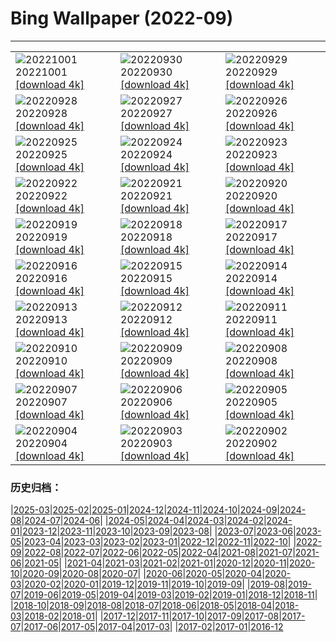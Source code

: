 # Bing Wallpaper (2022-09)
**************

<table><tr><td><img class="wallpaper" src="https://www.bing.com/th?id=OHR.NationalDay2022_ZH-CN3861603311_1920x1080.jpg" alt="20221001"> 20221001 <a href="https://www.bing.com/th?id=OHR.NationalDay2022_ZH-CN3861603311_UHD.jpg">[download 4k]</a></td><td><img class="wallpaper" src="https://www.bing.com/th?id=OHR.EubalaenaAustralis_ZH-CN3366455170_1920x1080.jpg" alt="20220930"> 20220930 <a href="https://www.bing.com/th?id=OHR.EubalaenaAustralis_ZH-CN3366455170_UHD.jpg">[download 4k]</a></td><td><img class="wallpaper" src="https://www.bing.com/th?id=OHR.JohnstonWater_ZH-CN3121890365_1920x1080.jpg" alt="20220929"> 20220929 <a href="https://www.bing.com/th?id=OHR.JohnstonWater_ZH-CN3121890365_UHD.jpg">[download 4k]</a></td></tr><tr><td><img class="wallpaper" src="https://www.bing.com/th?id=OHR.FosterCoveredBridge_ZH-CN2672988563_1920x1080.jpg" alt="20220928"> 20220928 <a href="https://www.bing.com/th?id=OHR.FosterCoveredBridge_ZH-CN2672988563_UHD.jpg">[download 4k]</a></td><td><img class="wallpaper" src="https://www.bing.com/th?id=OHR.YellowstoneUGB_ZH-CN2518690319_1920x1080.jpg" alt="20220927"> 20220927 <a href="https://www.bing.com/th?id=OHR.YellowstoneUGB_ZH-CN2518690319_UHD.jpg">[download 4k]</a></td><td><img class="wallpaper" src="https://www.bing.com/th?id=OHR.SusitnaRiver_ZH-CN2317772890_1920x1080.jpg" alt="20220926"> 20220926 <a href="https://www.bing.com/th?id=OHR.SusitnaRiver_ZH-CN2317772890_UHD.jpg">[download 4k]</a></td></tr><tr><td><img class="wallpaper" src="https://www.bing.com/th?id=OHR.AmazonMangroves_ZH-CN2154443859_1920x1080.jpg" alt="20220925"> 20220925 <a href="https://www.bing.com/th?id=OHR.AmazonMangroves_ZH-CN2154443859_UHD.jpg">[download 4k]</a></td><td><img class="wallpaper" src="https://www.bing.com/th?id=OHR.DarkSkyAcadia_ZH-CN1827511700_1920x1080.jpg" alt="20220924"> 20220924 <a href="https://www.bing.com/th?id=OHR.DarkSkyAcadia_ZH-CN1827511700_UHD.jpg">[download 4k]</a></td><td><img class="wallpaper" src="https://www.bing.com/th?id=OHR.LastDollarRoad_ZH-CN1462265798_1920x1080.jpg" alt="20220923"> 20220923 <a href="https://www.bing.com/th?id=OHR.LastDollarRoad_ZH-CN1462265798_UHD.jpg">[download 4k]</a></td></tr><tr><td><img class="wallpaper" src="https://www.bing.com/th?id=OHR.SpringPoint_ZH-CN6445792697_1920x1080.jpg" alt="20220922"> 20220922 <a href="https://www.bing.com/th?id=OHR.SpringPoint_ZH-CN6445792697_UHD.jpg">[download 4k]</a></td><td><img class="wallpaper" src="https://www.bing.com/th?id=OHR.SyltNordseeHoernum_ZH-CN6316415332_1920x1080.jpg" alt="20220921"> 20220921 <a href="https://www.bing.com/th?id=OHR.SyltNordseeHoernum_ZH-CN6316415332_UHD.jpg">[download 4k]</a></td><td><img class="wallpaper" src="https://www.bing.com/th?id=OHR.SitkaOtters_ZH-CN4715326633_1920x1080.jpg" alt="20220920"> 20220920 <a href="https://www.bing.com/th?id=OHR.SitkaOtters_ZH-CN4715326633_UHD.jpg">[download 4k]</a></td></tr><tr><td><img class="wallpaper" src="https://www.bing.com/th?id=OHR.SanMartinoVillage_ZH-CN4623104087_1920x1080.jpg" alt="20220919"> 20220919 <a href="https://www.bing.com/th?id=OHR.SanMartinoVillage_ZH-CN4623104087_UHD.jpg">[download 4k]</a></td><td><img class="wallpaper" src="https://www.bing.com/th?id=OHR.EmeraldYoho_ZH-CN4524610330_1920x1080.jpg" alt="20220918"> 20220918 <a href="https://www.bing.com/th?id=OHR.EmeraldYoho_ZH-CN4524610330_UHD.jpg">[download 4k]</a></td><td><img class="wallpaper" src="https://www.bing.com/th?id=OHR.BlackpoolBeach_ZH-CN2646268897_1920x1080.jpg" alt="20220917"> 20220917 <a href="https://www.bing.com/th?id=OHR.BlackpoolBeach_ZH-CN2646268897_UHD.jpg">[download 4k]</a></td></tr><tr><td><img class="wallpaper" src="https://www.bing.com/th?id=OHR.PianePuma_ZH-CN1482049046_1920x1080.jpg" alt="20220916"> 20220916 <a href="https://www.bing.com/th?id=OHR.PianePuma_ZH-CN1482049046_UHD.jpg">[download 4k]</a></td><td><img class="wallpaper" src="https://www.bing.com/th?id=OHR.PyreneesPark_ZH-CN1341030921_1920x1080.jpg" alt="20220915"> 20220915 <a href="https://www.bing.com/th?id=OHR.PyreneesPark_ZH-CN1341030921_UHD.jpg">[download 4k]</a></td><td><img class="wallpaper" src="https://www.bing.com/th?id=OHR.MarbleCanyon_ZH-CN1066862981_1920x1080.jpg" alt="20220914"> 20220914 <a href="https://www.bing.com/th?id=OHR.MarbleCanyon_ZH-CN1066862981_UHD.jpg">[download 4k]</a></td></tr><tr><td><img class="wallpaper" src="https://www.bing.com/th?id=OHR.GSDNPest_ZH-CN0818304791_1920x1080.jpg" alt="20220913"> 20220913 <a href="https://www.bing.com/th?id=OHR.GSDNPest_ZH-CN0818304791_UHD.jpg">[download 4k]</a></td><td><img class="wallpaper" src="https://www.bing.com/th?id=OHR.Aracari_ZH-CN0383753817_1920x1080.jpg" alt="20220912"> 20220912 <a href="https://www.bing.com/th?id=OHR.Aracari_ZH-CN0383753817_UHD.jpg">[download 4k]</a></td><td><img class="wallpaper" src="https://www.bing.com/th?id=OHR.KeralaIndia_ZH-CN0125201857_1920x1080.jpg" alt="20220911"> 20220911 <a href="https://www.bing.com/th?id=OHR.KeralaIndia_ZH-CN0125201857_UHD.jpg">[download 4k]</a></td></tr><tr><td><img class="wallpaper" src="https://www.bing.com/th?id=OHR.MidAutumn2022_ZH-CN9825550508_1920x1080.jpg" alt="20220910"> 20220910 <a href="https://www.bing.com/th?id=OHR.MidAutumn2022_ZH-CN9825550508_UHD.jpg">[download 4k]</a></td><td><img class="wallpaper" src="https://www.bing.com/th?id=OHR.BHNMBelize_ZH-CN9422261941_1920x1080.jpg" alt="20220909"> 20220909 <a href="https://www.bing.com/th?id=OHR.BHNMBelize_ZH-CN9422261941_UHD.jpg">[download 4k]</a></td><td><img class="wallpaper" src="https://www.bing.com/th?id=OHR.CircumnavigationAnni_ZH-CN6835512993_1920x1080.jpg" alt="20220908"> 20220908 <a href="https://www.bing.com/th?id=OHR.CircumnavigationAnni_ZH-CN6835512993_UHD.jpg">[download 4k]</a></td></tr><tr><td><img class="wallpaper" src="https://www.bing.com/th?id=OHR.TheNeedles_ZH-CN6578835963_1920x1080.jpg" alt="20220907"> 20220907 <a href="https://www.bing.com/th?id=OHR.TheNeedles_ZH-CN6578835963_UHD.jpg">[download 4k]</a></td><td><img class="wallpaper" src="https://www.bing.com/th?id=OHR.SquirrelMushroom_ZH-CN2854383605_1920x1080.jpg" alt="20220906"> 20220906 <a href="https://www.bing.com/th?id=OHR.SquirrelMushroom_ZH-CN2854383605_UHD.jpg">[download 4k]</a></td><td><img class="wallpaper" src="https://www.bing.com/th?id=OHR.TaigaRoad_ZH-CN2567537158_1920x1080.jpg" alt="20220905"> 20220905 <a href="https://www.bing.com/th?id=OHR.TaigaRoad_ZH-CN2567537158_UHD.jpg">[download 4k]</a></td></tr><tr><td><img class="wallpaper" src="https://www.bing.com/th?id=OHR.ArambolBeach_ZH-CN2149857876_1920x1080.jpg" alt="20220904"> 20220904 <a href="https://www.bing.com/th?id=OHR.ArambolBeach_ZH-CN2149857876_UHD.jpg">[download 4k]</a></td><td><img class="wallpaper" src="https://www.bing.com/th?id=OHR.MalaysiaTwinTowers_ZH-CN1989513449_1920x1080.jpg" alt="20220903"> 20220903 <a href="https://www.bing.com/th?id=OHR.MalaysiaTwinTowers_ZH-CN1989513449_UHD.jpg">[download 4k]</a></td><td><img class="wallpaper" src="https://www.bing.com/th?id=OHR.SeitanLimania_ZH-CN3831790369_1920x1080.jpg" alt="20220902"> 20220902 <a href="https://www.bing.com/th?id=OHR.SeitanLimania_ZH-CN3831790369_UHD.jpg">[download 4k]</a></td></tr></table>

### 历史归档：

|[2025-03](/../2025-03/2025-03.md)|[2025-02](/../2025-02/2025-02.md)|[2025-01](/../2025-01/2025-01.md)|[2024-12](/../2024-12/2024-12.md)|[2024-11](/../2024-11/2024-11.md)|[2024-10](/../2024-10/2024-10.md)|[2024-09](/../2024-09/2024-09.md)|[2024-08](/../2024-08/2024-08.md)|[2024-07](/../2024-07/2024-07.md)|[2024-06](/../2024-06/2024-06.md)|
|[2024-05](/../2024-05/2024-05.md)|[2024-04](/../2024-04/2024-04.md)|[2024-03](/../2024-03/2024-03.md)|[2024-02](/../2024-02/2024-02.md)|[2024-01](/../2024-01/2024-01.md)|[2023-12](/../2023-12/2023-12.md)|[2023-11](/../2023-11/2023-11.md)|[2023-10](/../2023-10/2023-10.md)|[2023-09](/../2023-09/2023-09.md)|[2023-08](/../2023-08/2023-08.md)|
|[2023-07](/../2023-07/2023-07.md)|[2023-06](/../2023-06/2023-06.md)|[2023-05](/../2023-05/2023-05.md)|[2023-04](/../2023-04/2023-04.md)|[2023-03](/../2023-03/2023-03.md)|[2023-02](/../2023-02/2023-02.md)|[2023-01](/../2023-01/2023-01.md)|[2022-12](/../2022-12/2022-12.md)|[2022-11](/../2022-11/2022-11.md)|[2022-10](/../2022-10/2022-10.md)|
|[2022-09](/2022-09.md)|[2022-08](/../2022-08/2022-08.md)|[2022-07](/../2022-07/2022-07.md)|[2022-06](/../2022-06/2022-06.md)|[2022-05](/../2022-05/2022-05.md)|[2022-04](/../2022-04/2022-04.md)|[2021-08](/../2021-08/2021-08.md)|[2021-07](/../2021-07/2021-07.md)|[2021-06](/../2021-06/2021-06.md)|[2021-05](/../2021-05/2021-05.md)|
|[2021-04](/../2021-04/2021-04.md)|[2021-03](/../2021-03/2021-03.md)|[2021-02](/../2021-02/2021-02.md)|[2021-01](/../2021-01/2021-01.md)|[2020-12](/../2020-12/2020-12.md)|[2020-11](/../2020-11/2020-11.md)|[2020-10](/../2020-10/2020-10.md)|[2020-09](/../2020-09/2020-09.md)|[2020-08](/../2020-08/2020-08.md)|[2020-07](/../2020-07/2020-07.md)|
|[2020-06](/../2020-06/2020-06.md)|[2020-05](/../2020-05/2020-05.md)|[2020-04](/../2020-04/2020-04.md)|[2020-03](/../2020-03/2020-03.md)|[2020-02](/../2020-02/2020-02.md)|[2020-01](/../2020-01/2020-01.md)|[2019-12](/../2019-12/2019-12.md)|[2019-11](/../2019-11/2019-11.md)|[2019-10](/../2019-10/2019-10.md)|[2019-09](/../2019-09/2019-09.md)|
|[2019-08](/../2019-08/2019-08.md)|[2019-07](/../2019-07/2019-07.md)|[2019-06](/../2019-06/2019-06.md)|[2019-05](/../2019-05/2019-05.md)|[2019-04](/../2019-04/2019-04.md)|[2019-03](/../2019-03/2019-03.md)|[2019-02](/../2019-02/2019-02.md)|[2019-01](/../2019-01/2019-01.md)|[2018-12](/../2018-12/2018-12.md)|[2018-11](/../2018-11/2018-11.md)|
|[2018-10](/../2018-10/2018-10.md)|[2018-09](/../2018-09/2018-09.md)|[2018-08](/../2018-08/2018-08.md)|[2018-07](/../2018-07/2018-07.md)|[2018-06](/../2018-06/2018-06.md)|[2018-05](/../2018-05/2018-05.md)|[2018-04](/../2018-04/2018-04.md)|[2018-03](/../2018-03/2018-03.md)|[2018-02](/../2018-02/2018-02.md)|[2018-01](/../2018-01/2018-01.md)|
|[2017-12](/../2017-12/2017-12.md)|[2017-11](/../2017-11/2017-11.md)|[2017-10](/../2017-10/2017-10.md)|[2017-09](/../2017-09/2017-09.md)|[2017-08](/../2017-08/2017-08.md)|[2017-07](/../2017-07/2017-07.md)|[2017-06](/../2017-06/2017-06.md)|[2017-05](/../2017-05/2017-05.md)|[2017-04](/../2017-04/2017-04.md)|[2017-03](/../2017-03/2017-03.md)|
|[2017-02](/../2017-02/2017-02.md)|[2017-01](/../2017-01/2017-01.md)|[2016-12](/../2016-12/2016-12.md)